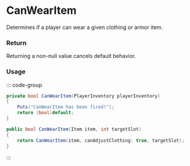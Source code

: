 # CanWearItem
<Badge type="info" text="Item"/><Badge type="danger" text="Carbon Compatible"/><Badge type="warning" text="Oxide Compatible"/>
Determines if a player can wear a given clothing or armor item.

### Return
Returning a non-null value cancels default behavior.

### Usage
::: code-group
```csharp [Example]
private bool CanWearItem(PlayerInventory playerInventory)
{
	Puts("CanWearItem has been fired!");
	return (bool)default;
}
```
```csharp [Source — Assembly-CSharp @ PlayerInventory]
public bool CanWearItem(Item item, int targetSlot)
{
	return CanWearItem(item, canAdjustClothing: true, targetSlot);
}

```
:::
